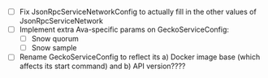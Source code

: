 * [ ] Fix JsonRpcServiceNetworkConfig to actually fill in the other values of JsonRpcServiceNetwork
* [ ] Implement extra Ava-specific params on GeckoServiceConfig:
    * [ ] Snow quorum
    * [ ] Snow sample
* [ ] Rename GeckoServiceConfig to reflect its a) Docker image base (which affects its start command) and b) API version????
